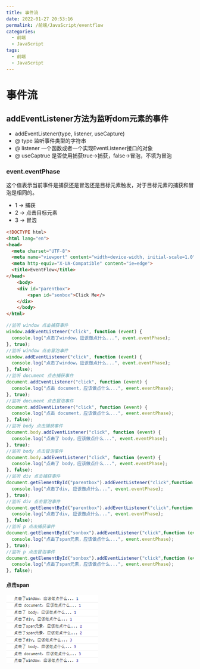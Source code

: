 ```yaml
---
title: 事件流
date: 2022-01-27 20:53:16
permalink: /前端/JavaScript/eventflow
categories:
  - 前端
  - JavaScript
tags:
  - 前端
  - JavaScript
---
```

# 事件流
## addEventListener方法为监听dom元素的事件
- addEventListener(type, listener, useCapture)
- @ type 监听事件类型的字符串
- @ listener 一个函数或者一个实现EventListener接口的对象
- @ useCaptrue 是否使用捕获true->捕获，false->冒泡，不填为冒泡

### event.eventPhase
这个值表示当前事件是捕获还是冒泡还是目标元素触发，对于目标元素的捕获和冒泡是相同的。
- 1 -> 捕获
- 2 -> 点击目标元素
- 3 -> 冒泡
```html
<!DOCTYPE html>
<html lang="en">
<head>
  <meta charset="UTF-8">
  <meta name="viewport" content="width=device-width, initial-scale=1.0">
  <meta http-equiv="X-UA-Compatible" content="ie=edge">
  <title>EventFlow</title>
</head>
    <body>
    <div id="parentbox">
        <span id="sonbox">Click Me</>
    </div>
    </body>
</html>
```
```js
//监听 window 点击捕获事件
window.addEventListener("click", function (event) {
  console.log("点击了window，应该做点什么...", event.eventPhase);
}, true);
//监听 window 点击冒泡事件
window.addEventListener("click", function (event) {
  console.log("点击了window，应该做点什么...", event.eventPhase);
}, false);
//监听 document 点击捕获事件
document.addEventListener("click", function (event) {
  console.log("点击 document，应该做点什么...", event.eventPhase);
}, true);
//监听 document 点击冒泡事件
document.addEventListener("click", function (event) {
  console.log("点击 document，应该做点什么...", event.eventPhase);
}, false);
//监听 body 点击捕获事件
document.body.addEventListener("click", function (event) {
  console.log("点击了 body，应该做点什么...", event.eventPhase);
}, true);
//监听 body 点击冒泡事件
document.body.addEventListener("click", function (event) {
  console.log("点击了 body，应该做点什么...", event.eventPhase);
}, false);
//监听 div 点击捕获事件
document.getElementById("parentbox").addEventListener("click",function (event) {
  console.log("点击了div, 应该做点什么...", event.eventPhase);
}, true);
//监听 div 点击冒泡事件
document.getElementById("parentbox").addEventListener("click",function (event) {
  console.log("点击了div, 应该做点什么...", event.eventPhase);
}, false);
//监听 p 点击捕获事件
document.getElementById("sonbox").addEventListener("click",function (event) {
  console.log("点击了span元素，应该做点什么...", event.eventPhase);
}, true);
//监听 p 点击冒泡事件
document.getElementById("sonbox").addEventListener("click",function (event) {
  console.log("点击了span元素，应该做点什么...", event.eventPhase);
}, false);
```
#### 点击span
![image.png](images/eventflow/eventflow01.png)